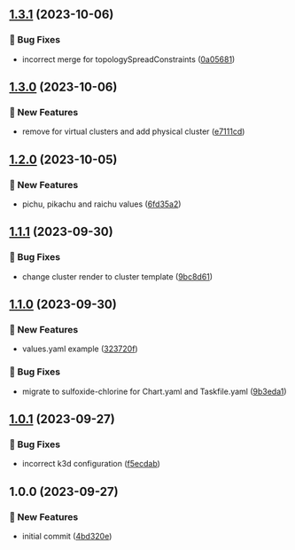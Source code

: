 ## [1.3.1](https://github.com/AtomiCloud/sulfoxide.chlorine/compare/v1.3.0...v1.3.1) (2023-10-06)


### 🐛 Bug Fixes

* incorrect merge for topologySpreadConstraints ([0a05681](https://github.com/AtomiCloud/sulfoxide.chlorine/commit/0a0568168739a199a7677ef6d0288d398b87b90e))

## [1.3.0](https://github.com/AtomiCloud/sulfoxide.chlorine/compare/v1.2.0...v1.3.0) (2023-10-06)


### 🚀 New Features

* remove for virtual clusters and add physical cluster ([e7111cd](https://github.com/AtomiCloud/sulfoxide.chlorine/commit/e7111cde525b98793f297454ba5f6a0857129df4))

## [1.2.0](https://github.com/AtomiCloud/sulfoxide.chlorine/compare/v1.1.1...v1.2.0) (2023-10-05)


### 🚀 New Features

* pichu, pikachu and raichu values ([6fd35a2](https://github.com/AtomiCloud/sulfoxide.chlorine/commit/6fd35a202568d80510c83b23ad088091f6e13f82))

## [1.1.1](https://github.com/AtomiCloud/sulfoxide.chlorine/compare/v1.1.0...v1.1.1) (2023-09-30)


### 🐛 Bug Fixes

* change cluster render to cluster template ([9bc8d61](https://github.com/AtomiCloud/sulfoxide.chlorine/commit/9bc8d615e59e618325f1dd2ef750bda228884eec))

## [1.1.0](https://github.com/AtomiCloud/sulfoxide.chlorine/compare/v1.0.1...v1.1.0) (2023-09-30)


### 🚀 New Features

* values.yaml example ([323720f](https://github.com/AtomiCloud/sulfoxide.chlorine/commit/323720fc32f4f05d58cafe3ecaa12a7a7ec4dfdd))


### 🐛 Bug Fixes

* migrate to sulfoxide-chlorine for Chart.yaml and Taskfile.yaml ([9b3eda1](https://github.com/AtomiCloud/sulfoxide.chlorine/commit/9b3eda1524b02ae9ff2a82fcc227bb8d2f6e4b9c))

## [1.0.1](https://github.com/AtomiCloud/sulfoxide.chlorine/compare/v1.0.0...v1.0.1) (2023-09-27)


### 🐛 Bug Fixes

* incorrect k3d configuration ([f5ecdab](https://github.com/AtomiCloud/sulfoxide.chlorine/commit/f5ecdab1de6097ee04e32afe9337feb2bd2d6821))

## 1.0.0 (2023-09-27)


### 🚀 New Features

* initial commit ([4bd320e](https://github.com/AtomiCloud/sulfoxide.chlorine/commit/4bd320e576c1afee2e23ab0ff6409d906ec1defd))
